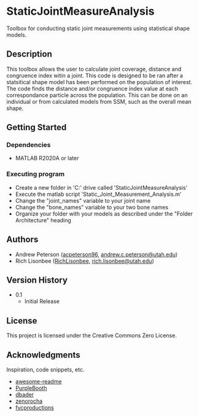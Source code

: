 # StaticJointMeasureAnalysis

Toolbox for conducting static joint measurements using statistical shape models.

## Description

This toolbox allows the user to calculate joint coverage, distance and congruence index witin a joint. This code is designed to be ran after a statsitical shape model has been performed on the population of interest. The code finds the distance and/or congruence index value at each correspondance particle across the population. This can be done on an individual or from calculated models from SSM, such as the overall mean shape.

## Getting Started

### Dependencies

* MATLAB R2020A or later

### Executing program

* Create a new folder in 'C:' drive called 'StaticJointMeasureAnalysis'
* Execute the matlab script 'Static_Joint_Measurement_Analysis.m'
* Change the "joint_names" variable to your joint name
* Change the "bone_names" variable to your two bone names
* Organize your folder with your models as described under the "Folder Architecture" heading

## Authors

* Andrew Peterson ([acpeterson96](https://github.com/acpeterson96), andrew.c.peterson@utah.edu)
* Rich Lisonbee ([RichLisonbee](https://github.com/RichLisonbee), rich.lisonbee@utah.edu)

## Version History

* 0.1
    * Initial Release

## License

This project is licensed under the Creative Commons Zero License.

## Acknowledgments

Inspiration, code snippets, etc.
* [awesome-readme](https://github.com/matiassingers/awesome-readme)
* [PurpleBooth](https://gist.github.com/PurpleBooth/109311bb0361f32d87a2)
* [dbader](https://github.com/dbader/readme-template)
* [zenorocha](https://gist.github.com/zenorocha/4526327)
* [fvcproductions](https://gist.github.com/fvcproductions/1bfc2d4aecb01a834b46)
